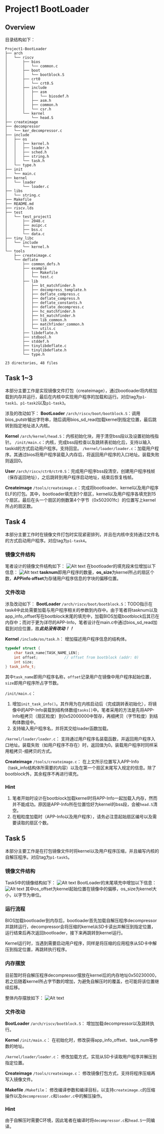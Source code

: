 # Project1 BootLoader
## Overview
目录结构如下：
```
Project1-BootLoader
├── arch
│   └── riscv
│       ├── bios
│       │   └── common.c
│       ├── boot
│       │   └── bootblock.S
│       ├── crt0
│       │   └── crt0.S
│       ├── include
│       │   ├── asm
│       │   │   └── biosdef.h
│       │   ├── asm.h
│       │   ├── common.h
│       │   └── csr.h
│       └── kernel
│           └── head.S
├── createimage
├── decompressor
│   └── ker_decompressor.c
├── include
│   ├── os
│   │   ├── kernel.h
│   │   ├── loader.h
│   │   ├── sched.h
│   │   ├── string.h
│   │   └── task.h
│   └── type.h
├── init
│   └── main.c
├── kernel
│   └── loader
│       └── loader.c
├── libs
│   └── string.c
├── Makefile
├── README.md
├── riscv.lds
├── test
│   └── test_project1
│       ├── 2048.c
│       ├── auipc.c
│       ├── bss.c
│       └── data.c
├── tiny_libc
│   └── include
│       └── kernel.h
└── tools
    ├── createimage.c
    └── deflate
        ├── common_defs.h
        ├── example
        │   ├── Makefile
        │   └── test.c
        ├── lib
        │   ├── bt_matchfinder.h
        │   ├── decompress_template.h
        │   ├── deflate_compress.c
        │   ├── deflate_compress.h
        │   ├── deflate_constants.h
        │   ├── deflate_decompress.c
        │   ├── hc_matchfinder.h
        │   ├── ht_matchfinder.h
        │   ├── lib_common.h
        │   ├── matchfinder_common.h
        │   └── utils.c
        ├── libdeflate.h
        ├── stdbool.h
        ├── stddef.h
        ├── tinylibdeflate.c
        ├── tinylibdeflate.h
        └── type.h

23 directories, 48 files
```
## Task 1~3
本部分主要工作是实现镜像文件打包（createimage），通过bootloader将内核加载到内存并运行，最后在内核中实现用户程序的加载和运行。对应tag为`p1-task1`、`p1-task2`以及`p1-task3`。

涉及的改动如下：
**BootLoader**
    `/arch/riscv/boot/bootblock.S`：调用bios_putstr输出字符串，随后调用bios_sd_read加载kernel到指定位置，最后跳转到指定地址进入内核。

**Kernel**
    `/arch/kernel/head.S`：内核初始化块，用于清空bss段以及设置初始栈指针。
    `/init/main.c`：内核，完成bss段检查以及跳转表初始化后，支持以输入taskid的方式启动用户程序。支持回显。
    `/kernel/loader/loader.c`：加载用户程序。其通过bios将用户程序装载入内存后，将返回用户程序的入口地址。装载失败则返回0。

**User**
    `/arch/riscv/ctr0/ctr0.S`：完成用户程序bss段清空，创建用户程序栈帧（保存返回地址），之后跳转到用户程序启动地址，结束后恢复栈帧。

**Createimage**
    `/tools/createimage.c`：完成将bootloader、kernel以及用户程序ELF的打包。其中，bootloader填充到1个扇区，kernel以及用户程序各填充到15个扇区。最后在头一个扇区的倒数第4个字节（0x502001fc）的位置写上kernel所占的扇区数。

## Task 4
本部分主要工作时在镜像文件打包时实现紧密排列，并且在内核中支持通过文件名的方式启动用户程序。对应tag为`p1-task4`。

### 镜像文件结构
笔者设计的镜像文件结构如下：
![Alt text](pic/2f17c97658a288258ce4fdd8b34f9cf.jpg)
在bootloader的填充段末位增加以下信息：
![Alt text](pic/7f1cf68d6a5a5bcc0af2313e213b6ca.jpg)
**tasknum**即用户程序的数量，**os_size**为kernel所占的扇区个数，**APPinfo offset**为存储用户程序信息的字块的偏移位置。

### 文件改动
涉及改动如下：
**BootLoader**
    `/arch/riscv/boot/bootblock.S`：TODO指示在task4中此处需要加载与用户程序相关的参数到内存中。由于笔者将tasknum以及app_info_offset写在bootblock末尾的填充中，加载BIOS加载bootblock后其已在内存中；而对于更为详尽的APP-Info，笔者设计在main.c中通过bios_sd_read加载到对应位置，故***此处没有改动！！***
    
**Kernel**
`/include/os/task.h`：
    增加描述用户程序信息的结构体。
```cpp
typedef struct {
    char task_name[TASK_NAME_LEN];
    int offset;            // offset from bootblock (addr: 0)
    int size;
} task_info_t;    
```
其中`task_name`即用户程序名称，`offset`记录用户在镜像中用户程序起始位置，`size`即用户程序所占字节数。

`/init/main.c`：
1. 增加`init_task_info()`。其作用为在内核启动后（完成跳转表初始化），将镜像中的APP-Info装载到结构体数组`tasks[]`中。笔者采用的方法是先将APP-Info粗拷贝（扇区粒度）到0x52000000中暂存，再细拷贝（字节粒度）到结构体数组中。
2. 支持输入用户程序名，并将其交给loader函数加载。

`/kernel/loader/loader.c`：
支持通过用户程序名装载函数，并返回用户程序入口地址。装载失败（如用户程序不存在）时，返回值为0。装载用户程序时同样采用粗拷贝-细拷贝的方式。

**Createimage**
`/tools/createimage.c`：
在上文所示位置写入APP-Info（task_info结构体所需要的内容）以及在第一个扇区末尾写入规定的信息。除了bootblock外，其余程序不再进行填充。

### Hint
1. 笔者开始时设计在bootblock加载kernel时将APP-Info一起加载入内存，然而并不能成功。原因是APP-Info所在位置恰好为kernel的bss段，会被`head.S`清空。
2. 在粗粒度加载时（APP-Info以及用户程序），请务必注意起始扇区编号以及需要读取的扇区个数。

## Task 5
本部分主要工作是在打包镜像文件时将kernel以及用户程序压缩，并且编写内核的自解压程序。对应tag为`p1-task5`。

### 镜像文件结构
Task5中的镜像结构如下：
![Alt text](pic/6031313108f80c0436d621e390cd06e.jpg)
BootLoader的末尾填充中增加以下信息：
![Alt text](pic/6a8d4427e5e2c9fdf619e65f1b75a74.jpg)
其中os_offset为kernel起始位置在镜像中的偏移，os_size为kernel大小，以字节为单位。

### 运行流程
BIOS加载bootloader到内存后，bootloader首先加载自解压程序decompressor并跳转运行，decompressor会将压缩的kernel从SD卡读出并解压到指定位置，运行结束后再次返回bootloader，接下来再跳转到kernel运行。

Kernel运行时，当遇到需要启动用户程序，同样是将压缩的应用程序从SD卡中解压到指定位置，再跳转执行程序。

### 内存摆放
目前暂时将自解压程序decompressor摆放在kernel后的内存地址0x50230000，若之后随着kernel所占字节数的增加，为避免自解压时的覆盖，也可能将该位置继续后移。

整体内存摆放如下：
![Alt text](pic/4226fd7d0f08dec9fb868c3c42d6473.jpg)


### 文件改动
**BootLoader**
`/arch/riscv/bootblock.S`：
增加加载decompressor以及跳转执行。

**Kernel**
`/init/main.c`：
在初始化时，修改获得app_info_offset、task_num等参数的地址。

`/kernel/loader/loader.c`：
修改加载方式，实现从SD卡读取用户程序并解压到指定位置。

**Createimage**
`/tools/createimage.c`：
修改镜像打包方式，支持将程序压缩再写入镜像文件。

**Makefile**
`/Makefile`：
修改编译参数和编译目标，以支持`createimage.c`的压缩操作以及`decompressor.c`和`loader.c`中的解压操作。

### Hint
由于自解压时需要C环境，因此笔者在编译时将`decompressor.c`和`head.S`一同编译。